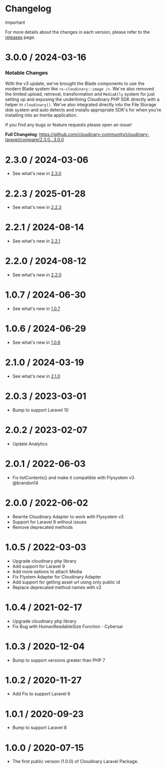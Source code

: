# Changelog

> [!IMPORTANT]
> For more details about the changes in each version, please refer to the [releases](https://github.com/cloudinary-labs/cloudinary-laravel/releases) page.

# 3.0.0 / 2024-03-16

### Notable Changes

With the v3 update, we've brought the Blade components to use the modern Blade system like `<x-cloudinary::image />`. We've also removed the limited upload, retrieval, transformation and `MediaAlly` system for just setting up and exposing the underlining Cloudinary PHP SDK directly with a helper in `cloudinary()`. We've also integrated directly into the File Storage disk system and auto detects and installs appropriate SDK's for when you're installing into an Inertia application.

If you find any bugs or feature requests please open an issue!

**Full Changelog**: https://github.com/cloudinary-community/cloudinary-laravel/compare/2.3.0...3.0.0

# 2.3.0 / 2024-03-06

- See what's new in [2.3.0](https://github.com/cloudinary-labs/cloudinary-laravel/releases/tag/2.3.0)

# 2.2.3 / 2025-01-28

- See what's new in [2.2.3](https://github.com/cloudinary-labs/cloudinary-laravel/releases/tag/2.2.3)

# 2.2.1 / 2024-08-14

- See what's new in [2.2.1](https://github.com/cloudinary-labs/cloudinary-laravel/releases/tag/2.2.1)

# 2.2.0 / 2024-08-12

- See what's new in [2.2.0](https://github.com/cloudinary-labs/cloudinary-laravel/releases/tag/2.2.0)

# 1.0.7 / 2024-06-30

- See what's new in [1.0.7](https://github.com/cloudinary-labs/cloudinary-laravel/releases/tag/1.0.7)

# 1.0.6 / 2024-06-29

- See what's new in [1.0.6](https://github.com/cloudinary-labs/cloudinary-laravel/releases/tag/1.0.6)

# 2.1.0 / 2024-03-19

- See what's new in [2.1.0](https://github.com/cloudinary-labs/cloudinary-laravel/releases/tag/2.1.0)

# 2.0.3 / 2023-03-01

- Bump to support Laravel 10

# 2.0.2 / 2023-02-07

- Update Analytics

# 2.0.1 / 2022-06-03

- Fix listContents() and make it compatible with Flysystem v3. @brandon14

# 2.0.0 / 2022-06-02

- Rewrite Cloudinary Adapter to work with Flysystem v3
- Support for Laravel 9 without issues
- Remove deprecated methods

# 1.0.5 / 2022-03-03

- Upgrade cloudinary php library
- Add support for Laravel 9
- Add more options to attach Media
- Fix Flystem Adapter for Cloudinary Adapter
- Add support for getting asset url using only public id
- Replace deprecated method names with v2

# 1.0.4 / 2021-02-17

- Upgrade cloudinary php library
- Fix Bug with HumanReadableSize Function - Cybersai

# 1.0.3 / 2020-12-04

- Bump to support versions greater than PHP 7

# 1.0.2 / 2020-11-27

- Add Fix to support Laravel 6

# 1.0.1 / 2020-09-23

- Bump to support Laravel 8

# 1.0.0 / 2020-07-15

- The first public version (1.0.0) of Cloudinary Laravel Package.
